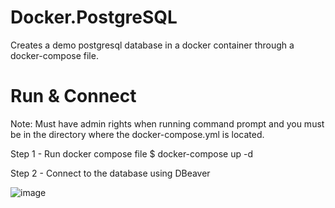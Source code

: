 # Docker.PostgreSQL
Creates a demo postgresql database in a docker container through a docker-compose file.

# Run & Connect
Note: Must have admin rights when running command prompt and you must be in the directory where the docker-compose.yml is located.

Step 1 - Run docker compose file
  $ docker-compose up -d
  
Step 2 - Connect to the database using DBeaver
  
![image](https://user-images.githubusercontent.com/56781613/171974506-ecb6a7a0-67df-4529-a2df-a0ad9497156d.png)

